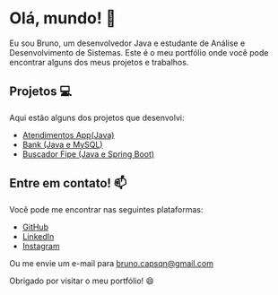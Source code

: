 # Olá, mundo! 👋

Eu sou Bruno, um desenvolvedor Java e estudante de Análise e Desenvolvimento de Sistemas. Este é o meu portfólio onde você pode encontrar alguns dos meus projetos e trabalhos.

## Projetos 💻

Aqui estão alguns dos projetos que desenvolvi:

- [Atendimentos App(Java)](https://github.com/Beforg/AtendimentosAPP)
- [Bank (Java e MySQL)](https://github.com/Beforg/Banco)
- [Buscador Fipe (Java e Spring Boot)](https://github.com/Beforg/BuscaFIPE)

## Entre em contato! 📫

Você pode me encontrar nas seguintes plataformas:

- [GitHub](https://github.com/Beforg)
- [LinkedIn](https://www.linkedin.com/in/bruno-benitez-forgiarini-986b20262/)
- [Instagram](https://www.instagram.com/brunoforgiarini_/)

Ou me envie um e-mail para bruno.capsqn@gmail.com

Obrigado por visitar o meu portfólio! 😄
